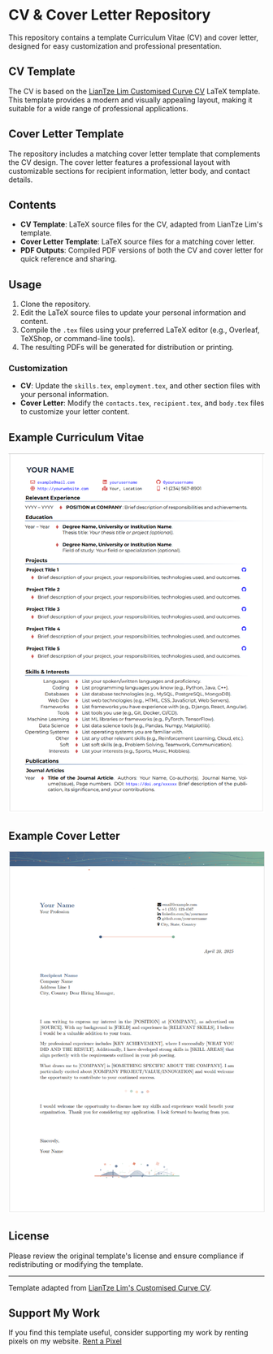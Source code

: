 # CV & Cover Letter Repository

This repository contains a template Curriculum Vitae (CV) and cover letter, designed for easy customization and professional presentation.

## CV Template

The CV is based on the [LianTze Lim Customised Curve CV](https://www.overleaf.com/latex/templates/a-customised-curve-cv/mvmbhkwsnmwv) LaTeX template. This template provides a modern and visually appealing layout, making it suitable for a wide range of professional applications.

## Cover Letter Template

The repository includes a matching cover letter template that complements the CV design. The cover letter features a professional layout with customizable sections for recipient information, letter body, and contact details.

## Contents

- **CV Template**: LaTeX source files for the CV, adapted from LianTze Lim's template.
- **Cover Letter Template**: LaTeX source files for a matching cover letter.
- **PDF Outputs**: Compiled PDF versions of both the CV and cover letter for quick reference and sharing.

## Usage

1. Clone the repository.
2. Edit the LaTeX source files to update your personal information and content.
3. Compile the `.tex` files using your preferred LaTeX editor (e.g., Overleaf, TeXShop, or command-line tools).
4. The resulting PDFs will be generated for distribution or printing.

### Customization

- **CV**: Update the `skills.tex`, `employment.tex`, and other section files with your personal information.
- **Cover Letter**: Modify the `contacts.tex`, `recipient.tex`, and `body.tex` files to customize your letter content.

## Example Curriculum Vitae

![Example CV](./assets/cv_prev.png)

## Example Cover Letter
![Example Cover Letter](./assets/cl_prev.png)

## License

Please review the original template's license and ensure compliance if redistributing or modifying the template.

---
Template adapted from [LianTze Lim's Customised Curve CV](https://www.overleaf.com/latex/templates/a-customised-curve-cv/mvmbhkwsnmwv).

## Support My Work
If you find this template useful, consider supporting my work by renting pixels on my website.
[Rent a Pixel](https://nedo.im/pixels-rent/)
